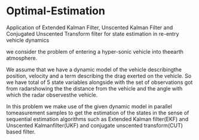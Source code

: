# Optimal-Estimation
Application of Extended Kalman Filter, Unscented Kalman Filter and Conjugated Unscented Transform filter for state estimation in re-entry vehicle dynamics

we consider the problem of entering a hyper-sonic vehicle into theearth atmosphere.

We assume that we have a dynamic model of the vehicle describingthe position, velocity and a term describing the drag exerted on the vehicle. So we have total of 5 state variables alongside with the set of observations got from radarshowing the the distance from the vehicle and the angle with which the radar observesthe vehicle. 

In this problem we make use of the given dynamic model in parallel tomeasurement samples to get the estimation of the states in the sense of sequential estimation algorithms such as Extended Kalman filter(EKF) and Unscented Kalmanfilter(UKF) and conjugate unscented transform(CUT) based filter.
